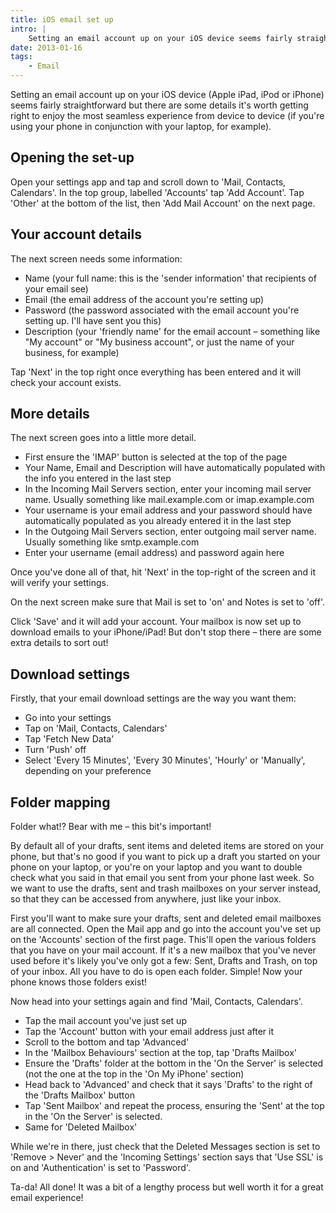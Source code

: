 ```yaml
---
title: iOS email set up
intro: |
    Setting an email account up on your iOS device seems fairly straightforward but there are some details that are worth getting right.
date: 2013-01-16
tags:
    - Email
---
```


Setting an email account up on your iOS device (Apple iPad, iPod or iPhone) seems fairly straightforward but there are some details it's worth getting right to enjoy the most seamless experience from device to device (if you're using your phone in conjunction with your laptop, for example).


## Opening the set-up

Open your settings app and tap and scroll down to 'Mail, Contacts, Calendars'. In the top group, labelled 'Accounts' tap 'Add Account'. Tap 'Other' at the bottom of the list, then 'Add Mail Account' on the next page.


## Your account details

The next screen needs some information:

- Name (your full name: this is the 'sender information' that recipients of your email see)
- Email (the email address of the account you're setting up)
- Password (the password associated with the email account you're setting up. I'll have sent you this)
- Description (your 'friendly name' for the email account – something like "My account" or "My business account", or just the name of your business, for example)

Tap 'Next' in the top right once everything has been entered and it will check your account exists.


## More details

The next screen goes into a little more detail.

- First ensure the 'IMAP' button is selected at the top of the page
- Your Name, Email and Description will have automatically populated with the info you entered in the last step
- In the Incoming Mail Servers section, enter your incoming mail server name. Usually something like mail.example.com or imap.example.com
- Your username is your email address and your password should have automatically populated as you already entered it in the last step
- In the Outgoing Mail Servers section, enter outgoing mail server name. Usually something like smtp.example.com
- Enter your username (email address) and password again here

Once you've done all of that, hit 'Next' in the top-right of the screen and it will verify your settings.

On the next screen make sure that Mail is set to 'on' and Notes is set to 'off'.

Click 'Save' and it will add your account. Your mailbox is now set up to download emails to your iPhone/iPad! But don't stop there – there are some extra details to sort out!


## Download settings

Firstly, that your email download settings are the way you want them:

- Go into your settings
- Tap on 'Mail, Contacts, Calendars'
- Tap 'Fetch New Data'
- Turn 'Push' off
- Select 'Every 15 Minutes', 'Every 30 Minutes', 'Hourly' or 'Manually', depending on your preference


## Folder mapping

Folder what!? Bear with me – this bit's important!

By default all of your drafts, sent items and deleted items are stored on your phone, but that's no good if you want to pick up a draft you started on your phone on your laptop, or you're on your laptop and you want to double check what you said in that email you sent from your phone last week. So we want to use the drafts, sent and trash mailboxes on your server instead, so that they can be accessed from anywhere, just like your inbox.

First you'll want to make sure your drafts, sent and deleted email mailboxes are all connected. Open the Mail app and go into the account you've set up on the 'Accounts' section of the first page. This'll open the various folders that you have on your mail account. If it's a new mailbox that you've never used before it's likely you've only got a few: Sent, Drafts and Trash, on top of your inbox. All you have to do is open each folder. Simple! Now your phone knows those folders exist!

Now head into your settings again and find 'Mail, Contacts, Calendars'.

- Tap the mail account you've just set up
- Tap the 'Account' button with your email address just after it
- Scroll to the bottom and tap 'Advanced'
- In the 'Mailbox Behaviours' section at the top, tap 'Drafts Mailbox'
- Ensure the 'Drafts' folder at the bottom in the 'On the Server' is selected (not the one at the top in the 'On My iPhone' section)
- Head back to 'Advanced' and check that it says 'Drafts' to the right of the 'Drafts Mailbox' button
- Tap 'Sent Mailbox' and repeat the process, ensuring the 'Sent' at the top in the 'On the Server' is selected.
- Same for 'Deleted Mailbox'

While we're in there, just check that the Deleted Messages section is set to 'Remove > Never' and the 'Incoming Settings' section says that 'Use SSL' is on and 'Authentication' is set to 'Password'.

Ta-da! All done! It was a bit of a lengthy process but well worth it for a great email experience!
